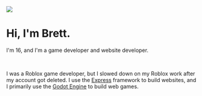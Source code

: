 <html>
  <body>
    <img src="https://cuberely.com/game_photo.png">
    <h1>Hi, I'm Brett.</h1>
    <p>I'm 16, and I'm a game developer and website developer.</p>
    <br>
    <p>I was a Roblox game developer, but I slowed down on my Roblox work after my account got deleted. I use the <a href="https://expressjs.com/">Express</a> framework to build websites, and I primarily use the <a href="https://godotengine.org">Godot Engine</a> to build web games.</p>
  </body>
</html>


<!--
**PlasmaticSquid/PlasmaticSquid** is a ✨ _special_ ✨ repository because its `README.md` (this file) appears on your GitHub profile.

Here are some ideas to get you started:

- 🔭 I’m currently working on ...
- 🌱 I’m currently learning ...
- 👯 I’m looking to collaborate on ...
- 🤔 I’m looking for help with ...
- 💬 Ask me about ...
- 📫 How to reach me: ...
- 😄 Pronouns: ...
- ⚡ Fun fact: ...
-->

